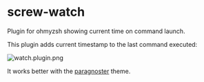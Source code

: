 # screw-watch

Plugin for ohmyzsh showing current time on command launch.

This plugin adds current timestamp to the last command executed:

![watch.plugin.png](/home/vgrazian/.oh-my-zsh/plugins/watch/watch.plugin.png)
 
 It works better with the [paragnoster](https://github.com/vitorz/paragnoster) theme.